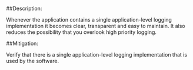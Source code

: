 ##Description:

Whenever the application contains a single application-level logging implementation it
becomes clear, transparent and easy to maintain. It also reduces the possibility that you
overlook high priority logging.

##Mitigation:

Verify that there is a single application-level logging implementation that is used by
the software.

